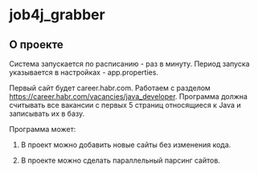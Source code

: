 # job4j_grabber

## О проекте

Система запускается по расписанию - раз в минуту.  Период запуска указывается в настройках - app.properties.

Первый сайт будет career.habr.com. Работаем с разделом https://career.habr.com/vacancies/java_developer.
Программа должна считывать все вакансии c первых 5 страниц относящиеся к Java и записывать их в базу.

Программа может:

1. В проект можно добавить новые сайты без изменения кода.

2. В проекте можно сделать параллельный парсинг сайтов.

